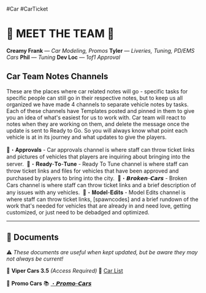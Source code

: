 #Car #CarTicket
# 🌟 MEET THE TEAM 🌟

**Creamy Frank** — *Car Modeling, Promos* 
**Tyler** — *Liveries, Tuning, PD/EMS Cars*
**Phil** — *Tuning*
**Dev Loc** — *1of1 Approval*


## Car Team Notes Channels

These are the places where car related notes will go - specific tasks for specific people can still go in their respective notes, but to keep us all organized we have made 4 channels to separate vehicle notes by tasks. Each of these channels have Templates posted and pinned in them to give you an idea of what's easiest for us to work with. Car team will react to notes when they are working on them, and delete the message once the update is sent to Ready to Go. So you will always know what point each vehicle is at in its journey and what updates to give the players.


⁠🚗・𝐀𝐩𝐩𝐫𝐨𝐯𝐚𝐥𝐬 - Car approvals channel is where staff can throw ticket links and pictures of vehicles that players are inquiring about bringing into the server. ⁠
🚗・𝐑𝐞𝐚𝐝𝐲-𝐓𝐨-𝐓𝐮𝐧𝐞 - Ready To Tune channel is where staff can throw ticket links and files for vehicles that have been approved and purchased by players to bring into the city. ⁠
🚗・𝘽𝙧𝙤𝙠𝙚𝙣-𝘾𝙖𝙧𝙨 - Broken Cars channel is where staff can throw ticket links and a brief description of any issues with any vehicles. ⁠
🚗・𝐌𝐨𝐝𝐞𝐥-𝐄𝐝𝐢𝐭𝐬 - Model Edits channel is where staff can throw ticket links, [spawncodes] and a brief rundown of the work that's needed for vehicles that are already in and need love, getting customized, or just need to be debadged and optimized.

--- 
## 📄 **Documents** 
⚠️ *These documents are useful when kept updated, but be aware they may not always be current!* 

📜 **Viper Cars 3.5** *(Access Required)* 
📄 [Car List](https://docs.google.com/spreadsheets/d/1aGEXNdthEbhkp2c9moKgeXXi7ap4piU4jjAl2vHqiFs/edit?usp=sharing) 

🚗 **Promo Cars** 
📚 [・𝙋𝙧𝙤𝙢𝙤-𝘾𝙖𝙧𝙨](app://obsidian.md/index.html#)